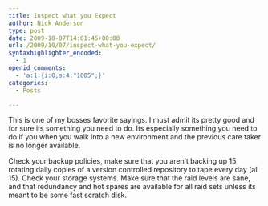 ```yaml
---
title: Inspect what you Expect
author: Nick Anderson
type: post
date: 2009-10-07T14:01:45+00:00
url: /2009/10/07/inspect-what-you-expect/
syntaxhighlighter_encoded:
  - 1
openid_comments:
  - 'a:1:{i:0;s:4:"1005";}'
categories:
  - Posts

---
```

This is one of my bosses favorite sayings. I must admit its pretty good and for sure its something you need to do. Its especially something you need to do if you when you walk into a new environment and the previous care taker is no longer available.

Check your backup policies, make sure that you aren&#8217;t backing up 15 rotating daily copies of a version controlled repository to tape every day (all 15). Check your storage systems. Make sure that the raid levels are sane, and that redundancy and hot spares are available for all raid sets unless its meant to be some fast scratch disk.